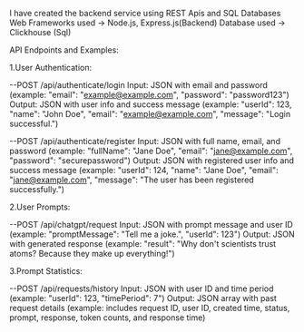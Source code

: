 I have created the backend service using REST Apis and SQL Databases
Web Frameworks used -> Node.js, Express.js(Backend)
Database used -> Clickhouse (Sql)

API Endpoints and Examples:

1.User Authentication:

--POST /api/authenticate/login
Input: JSON with email and password (example: "email": "example@example.com", "password": "password123")
Output: JSON with user info and success message (example: "userId": 123, "name": "John Doe", "email": "example@example.com", "message": "Login successful.")

--POST /api/authenticate/register
Input: JSON with full name, email, and password (example: "fullName": "Jane Doe", "email": "jane@example.com", "password": "securepassword")
Output: JSON with registered user info and success message (example: "userId": 124, "name": "Jane Doe", "email": "jane@example.com", "message": "The user has been registered successfully.")

2.User Prompts:

--POST /api/chatgpt/request
Input: JSON with prompt message and user ID (example: "promptMessage": "Tell me a joke.", "userId": 123")
Output: JSON with generated response (example: "result": "Why don't scientists trust atoms? Because they make up everything!")

3.Prompt Statistics:

--POST /api/requests/history
Input: JSON with user ID and time period (example: "userId": 123, "timePeriod": 7")
Output: JSON array with past request details (example: includes request ID, user ID, created time, status, prompt, response, token counts, and response time)
